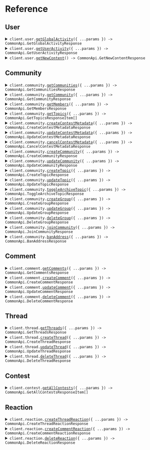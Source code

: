 # Reference

## User

<details><summary><code>client.user.<a href="/src/api/resources/user/client/Client.ts">getGlobalActivity</a>({ ...params }) -> CommonApi.GetGlobalActivityResponse</code></summary>
<dl>
<dd>

#### 🔌 Usage

<dl>
<dd>

<dl>
<dd>

```typescript
await client.user.getGlobalActivity();
```

</dd>
</dl>
</dd>
</dl>

#### ⚙️ Parameters

<dl>
<dd>

<dl>
<dd>

**request:** `CommonApi.GetGlobalActivityRequest`

</dd>
</dl>

<dl>
<dd>

**requestOptions:** `User.RequestOptions`

</dd>
</dl>
</dd>
</dl>

</dd>
</dl>
</details>

<details><summary><code>client.user.<a href="/src/api/resources/user/client/Client.ts">getUserActivity</a>({ ...params }) -> CommonApi.GetUserActivityResponse</code></summary>
<dl>
<dd>

#### 🔌 Usage

<dl>
<dd>

<dl>
<dd>

```typescript
await client.user.getUserActivity();
```

</dd>
</dl>
</dd>
</dl>

#### ⚙️ Parameters

<dl>
<dd>

<dl>
<dd>

**request:** `CommonApi.GetUserActivityRequest`

</dd>
</dl>

<dl>
<dd>

**requestOptions:** `User.RequestOptions`

</dd>
</dl>
</dd>
</dl>

</dd>
</dl>
</details>

<details><summary><code>client.user.<a href="/src/api/resources/user/client/Client.ts">getNewContent</a>() -> CommonApi.GetNewContentResponse</code></summary>
<dl>
<dd>

#### 🔌 Usage

<dl>
<dd>

<dl>
<dd>

```typescript
await client.user.getNewContent();
```

</dd>
</dl>
</dd>
</dl>

#### ⚙️ Parameters

<dl>
<dd>

<dl>
<dd>

**requestOptions:** `User.RequestOptions`

</dd>
</dl>
</dd>
</dl>

</dd>
</dl>
</details>

## Community

<details><summary><code>client.community.<a href="/src/api/resources/community/client/Client.ts">getCommunities</a>({ ...params }) -> CommonApi.GetCommunitiesResponse</code></summary>
<dl>
<dd>

#### 🔌 Usage

<dl>
<dd>

<dl>
<dd>

```typescript
await client.community.getCommunities();
```

</dd>
</dl>
</dd>
</dl>

#### ⚙️ Parameters

<dl>
<dd>

<dl>
<dd>

**request:** `CommonApi.GetCommunitiesRequest`

</dd>
</dl>

<dl>
<dd>

**requestOptions:** `Community.RequestOptions`

</dd>
</dl>
</dd>
</dl>

</dd>
</dl>
</details>

<details><summary><code>client.community.<a href="/src/api/resources/community/client/Client.ts">getCommunity</a>({ ...params }) -> CommonApi.GetCommunityResponse</code></summary>
<dl>
<dd>

#### 🔌 Usage

<dl>
<dd>

<dl>
<dd>

```typescript
await client.community.getCommunity({
    id: "id",
});
```

</dd>
</dl>
</dd>
</dl>

#### ⚙️ Parameters

<dl>
<dd>

<dl>
<dd>

**request:** `CommonApi.GetCommunityRequest`

</dd>
</dl>

<dl>
<dd>

**requestOptions:** `Community.RequestOptions`

</dd>
</dl>
</dd>
</dl>

</dd>
</dl>
</details>

<details><summary><code>client.community.<a href="/src/api/resources/community/client/Client.ts">getMembers</a>({ ...params }) -> CommonApi.GetMembersResponse</code></summary>
<dl>
<dd>

#### 🔌 Usage

<dl>
<dd>

<dl>
<dd>

```typescript
await client.community.getMembers({
    community_id: "community_id",
});
```

</dd>
</dl>
</dd>
</dl>

#### ⚙️ Parameters

<dl>
<dd>

<dl>
<dd>

**request:** `CommonApi.GetMembersRequest`

</dd>
</dl>

<dl>
<dd>

**requestOptions:** `Community.RequestOptions`

</dd>
</dl>
</dd>
</dl>

</dd>
</dl>
</details>

<details><summary><code>client.community.<a href="/src/api/resources/community/client/Client.ts">getTopics</a>({ ...params }) -> CommonApi.GetTopicsResponseItem[]</code></summary>
<dl>
<dd>

#### 🔌 Usage

<dl>
<dd>

<dl>
<dd>

```typescript
await client.community.getTopics({
    community_id: "community_id",
});
```

</dd>
</dl>
</dd>
</dl>

#### ⚙️ Parameters

<dl>
<dd>

<dl>
<dd>

**request:** `CommonApi.GetTopicsRequest`

</dd>
</dl>

<dl>
<dd>

**requestOptions:** `Community.RequestOptions`

</dd>
</dl>
</dd>
</dl>

</dd>
</dl>
</details>

<details><summary><code>client.community.<a href="/src/api/resources/community/client/Client.ts">createContestMetadata</a>({ ...params }) -> CommonApi.CreateContestMetadataResponse</code></summary>
<dl>
<dd>

#### 🔌 Usage

<dl>
<dd>

<dl>
<dd>

```typescript
await client.community.createContestMetadata({
    community_id: "community_id",
    contest_address: "contest_address",
    name: "name",
    payout_structure: [1],
    interval: 1,
});
```

</dd>
</dl>
</dd>
</dl>

#### ⚙️ Parameters

<dl>
<dd>

<dl>
<dd>

**request:** `CommonApi.CreateContestMetadataRequest`

</dd>
</dl>

<dl>
<dd>

**requestOptions:** `Community.RequestOptions`

</dd>
</dl>
</dd>
</dl>

</dd>
</dl>
</details>

<details><summary><code>client.community.<a href="/src/api/resources/community/client/Client.ts">updateContestMetadata</a>({ ...params }) -> CommonApi.UpdateContestMetadataResponse</code></summary>
<dl>
<dd>

#### 🔌 Usage

<dl>
<dd>

<dl>
<dd>

```typescript
await client.community.updateContestMetadata({
    community_id: "community_id",
    contest_address: "contest_address",
});
```

</dd>
</dl>
</dd>
</dl>

#### ⚙️ Parameters

<dl>
<dd>

<dl>
<dd>

**request:** `CommonApi.UpdateContestMetadataRequest`

</dd>
</dl>

<dl>
<dd>

**requestOptions:** `Community.RequestOptions`

</dd>
</dl>
</dd>
</dl>

</dd>
</dl>
</details>

<details><summary><code>client.community.<a href="/src/api/resources/community/client/Client.ts">cancelContestMetadata</a>({ ...params }) -> CommonApi.CancelContestMetadataResponse</code></summary>
<dl>
<dd>

#### 🔌 Usage

<dl>
<dd>

<dl>
<dd>

```typescript
await client.community.cancelContestMetadata({
    community_id: "community_id",
    contest_address: "contest_address",
});
```

</dd>
</dl>
</dd>
</dl>

#### ⚙️ Parameters

<dl>
<dd>

<dl>
<dd>

**request:** `CommonApi.CancelContestMetadataRequest`

</dd>
</dl>

<dl>
<dd>

**requestOptions:** `Community.RequestOptions`

</dd>
</dl>
</dd>
</dl>

</dd>
</dl>
</details>

<details><summary><code>client.community.<a href="/src/api/resources/community/client/Client.ts">createCommunity</a>({ ...params }) -> CommonApi.CreateCommunityResponse</code></summary>
<dl>
<dd>

#### 🔌 Usage

<dl>
<dd>

<dl>
<dd>

```typescript
await client.community.createCommunity({
    id: "id",
    name: "name",
    chain_node_id: 1,
    base: "cosmos",
    default_symbol: "default_symbol",
});
```

</dd>
</dl>
</dd>
</dl>

#### ⚙️ Parameters

<dl>
<dd>

<dl>
<dd>

**request:** `CommonApi.CreateCommunityRequest`

</dd>
</dl>

<dl>
<dd>

**requestOptions:** `Community.RequestOptions`

</dd>
</dl>
</dd>
</dl>

</dd>
</dl>
</details>

<details><summary><code>client.community.<a href="/src/api/resources/community/client/Client.ts">updateCommunity</a>({ ...params }) -> CommonApi.UpdateCommunityResponse</code></summary>
<dl>
<dd>

#### 🔌 Usage

<dl>
<dd>

<dl>
<dd>

```typescript
await client.community.updateCommunity({
    community_id: "community_id",
});
```

</dd>
</dl>
</dd>
</dl>

#### ⚙️ Parameters

<dl>
<dd>

<dl>
<dd>

**request:** `CommonApi.UpdateCommunityRequest`

</dd>
</dl>

<dl>
<dd>

**requestOptions:** `Community.RequestOptions`

</dd>
</dl>
</dd>
</dl>

</dd>
</dl>
</details>

<details><summary><code>client.community.<a href="/src/api/resources/community/client/Client.ts">createTopic</a>({ ...params }) -> CommonApi.CreateTopicResponse</code></summary>
<dl>
<dd>

#### 🔌 Usage

<dl>
<dd>

<dl>
<dd>

```typescript
await client.community.createTopic({
    community_id: "community_id",
});
```

</dd>
</dl>
</dd>
</dl>

#### ⚙️ Parameters

<dl>
<dd>

<dl>
<dd>

**request:** `CommonApi.CreateTopicRequest`

</dd>
</dl>

<dl>
<dd>

**requestOptions:** `Community.RequestOptions`

</dd>
</dl>
</dd>
</dl>

</dd>
</dl>
</details>

<details><summary><code>client.community.<a href="/src/api/resources/community/client/Client.ts">updateTopic</a>({ ...params }) -> CommonApi.UpdateTopicResponse</code></summary>
<dl>
<dd>

#### 🔌 Usage

<dl>
<dd>

<dl>
<dd>

```typescript
await client.community.updateTopic({
    topic_id: 1.1,
    community_id: "community_id",
});
```

</dd>
</dl>
</dd>
</dl>

#### ⚙️ Parameters

<dl>
<dd>

<dl>
<dd>

**request:** `CommonApi.UpdateTopicRequest`

</dd>
</dl>

<dl>
<dd>

**requestOptions:** `Community.RequestOptions`

</dd>
</dl>
</dd>
</dl>

</dd>
</dl>
</details>

<details><summary><code>client.community.<a href="/src/api/resources/community/client/Client.ts">toggleArchiveTopic</a>({ ...params }) -> CommonApi.ToggleArchiveTopicResponse</code></summary>
<dl>
<dd>

#### 🔌 Usage

<dl>
<dd>

<dl>
<dd>

```typescript
await client.community.toggleArchiveTopic({
    community_id: "community_id",
    topic_id: 1,
    archive: true,
});
```

</dd>
</dl>
</dd>
</dl>

#### ⚙️ Parameters

<dl>
<dd>

<dl>
<dd>

**request:** `CommonApi.ToggleArchiveTopicRequest`

</dd>
</dl>

<dl>
<dd>

**requestOptions:** `Community.RequestOptions`

</dd>
</dl>
</dd>
</dl>

</dd>
</dl>
</details>

<details><summary><code>client.community.<a href="/src/api/resources/community/client/Client.ts">createGroup</a>({ ...params }) -> CommonApi.CreateGroupResponse</code></summary>
<dl>
<dd>

#### 🔌 Usage

<dl>
<dd>

<dl>
<dd>

```typescript
await client.community.createGroup({
    community_id: "community_id",
    metadata: {
        name: "name",
        description: "description",
    },
});
```

</dd>
</dl>
</dd>
</dl>

#### ⚙️ Parameters

<dl>
<dd>

<dl>
<dd>

**request:** `CommonApi.CreateGroupRequest`

</dd>
</dl>

<dl>
<dd>

**requestOptions:** `Community.RequestOptions`

</dd>
</dl>
</dd>
</dl>

</dd>
</dl>
</details>

<details><summary><code>client.community.<a href="/src/api/resources/community/client/Client.ts">updateGroup</a>({ ...params }) -> CommonApi.UpdateGroupResponse</code></summary>
<dl>
<dd>

#### 🔌 Usage

<dl>
<dd>

<dl>
<dd>

```typescript
await client.community.updateGroup({
    community_id: "community_id",
    group_id: 1,
});
```

</dd>
</dl>
</dd>
</dl>

#### ⚙️ Parameters

<dl>
<dd>

<dl>
<dd>

**request:** `CommonApi.UpdateGroupRequest`

</dd>
</dl>

<dl>
<dd>

**requestOptions:** `Community.RequestOptions`

</dd>
</dl>
</dd>
</dl>

</dd>
</dl>
</details>

<details><summary><code>client.community.<a href="/src/api/resources/community/client/Client.ts">deleteGroup</a>({ ...params }) -> CommonApi.DeleteGroupResponse</code></summary>
<dl>
<dd>

#### 🔌 Usage

<dl>
<dd>

<dl>
<dd>

```typescript
await client.community.deleteGroup({
    community_id: "community_id",
    group_id: 1,
});
```

</dd>
</dl>
</dd>
</dl>

#### ⚙️ Parameters

<dl>
<dd>

<dl>
<dd>

**request:** `CommonApi.DeleteGroupRequest`

</dd>
</dl>

<dl>
<dd>

**requestOptions:** `Community.RequestOptions`

</dd>
</dl>
</dd>
</dl>

</dd>
</dl>
</details>

<details><summary><code>client.community.<a href="/src/api/resources/community/client/Client.ts">joinCommunity</a>({ ...params }) -> CommonApi.JoinCommunityResponse</code></summary>
<dl>
<dd>

#### 🔌 Usage

<dl>
<dd>

<dl>
<dd>

```typescript
await client.community.joinCommunity({
    community_id: "community_id",
});
```

</dd>
</dl>
</dd>
</dl>

#### ⚙️ Parameters

<dl>
<dd>

<dl>
<dd>

**request:** `CommonApi.JoinCommunityRequest`

</dd>
</dl>

<dl>
<dd>

**requestOptions:** `Community.RequestOptions`

</dd>
</dl>
</dd>
</dl>

</dd>
</dl>
</details>

<details><summary><code>client.community.<a href="/src/api/resources/community/client/Client.ts">banAddress</a>({ ...params }) -> CommonApi.BanAddressResponse</code></summary>
<dl>
<dd>

#### 🔌 Usage

<dl>
<dd>

<dl>
<dd>

```typescript
await client.community.banAddress({
    community_id: "community_id",
    address: "address",
});
```

</dd>
</dl>
</dd>
</dl>

#### ⚙️ Parameters

<dl>
<dd>

<dl>
<dd>

**request:** `CommonApi.BanAddressRequest`

</dd>
</dl>

<dl>
<dd>

**requestOptions:** `Community.RequestOptions`

</dd>
</dl>
</dd>
</dl>

</dd>
</dl>
</details>

## Comment

<details><summary><code>client.comment.<a href="/src/api/resources/comment/client/Client.ts">getComments</a>({ ...params }) -> CommonApi.GetCommentsResponse</code></summary>
<dl>
<dd>

#### 🔌 Usage

<dl>
<dd>

<dl>
<dd>

```typescript
await client.comment.getComments({
    thread_id: 1,
});
```

</dd>
</dl>
</dd>
</dl>

#### ⚙️ Parameters

<dl>
<dd>

<dl>
<dd>

**request:** `CommonApi.GetCommentsRequest`

</dd>
</dl>

<dl>
<dd>

**requestOptions:** `Comment.RequestOptions`

</dd>
</dl>
</dd>
</dl>

</dd>
</dl>
</details>

<details><summary><code>client.comment.<a href="/src/api/resources/comment/client/Client.ts">createComment</a>({ ...params }) -> CommonApi.CreateCommentResponse</code></summary>
<dl>
<dd>

#### 🔌 Usage

<dl>
<dd>

<dl>
<dd>

```typescript
await client.comment.createComment({
    thread_id: 1,
    body: "body",
});
```

</dd>
</dl>
</dd>
</dl>

#### ⚙️ Parameters

<dl>
<dd>

<dl>
<dd>

**request:** `CommonApi.CreateCommentRequest`

</dd>
</dl>

<dl>
<dd>

**requestOptions:** `Comment.RequestOptions`

</dd>
</dl>
</dd>
</dl>

</dd>
</dl>
</details>

<details><summary><code>client.comment.<a href="/src/api/resources/comment/client/Client.ts">updateComment</a>({ ...params }) -> CommonApi.UpdateCommentResponse</code></summary>
<dl>
<dd>

#### 🔌 Usage

<dl>
<dd>

<dl>
<dd>

```typescript
await client.comment.updateComment({
    comment_id: 1,
    body: "body",
});
```

</dd>
</dl>
</dd>
</dl>

#### ⚙️ Parameters

<dl>
<dd>

<dl>
<dd>

**request:** `CommonApi.UpdateCommentRequest`

</dd>
</dl>

<dl>
<dd>

**requestOptions:** `Comment.RequestOptions`

</dd>
</dl>
</dd>
</dl>

</dd>
</dl>
</details>

<details><summary><code>client.comment.<a href="/src/api/resources/comment/client/Client.ts">deleteComment</a>({ ...params }) -> CommonApi.DeleteCommentResponse</code></summary>
<dl>
<dd>

#### 🔌 Usage

<dl>
<dd>

<dl>
<dd>

```typescript
await client.comment.deleteComment({
    comment_id: 1,
});
```

</dd>
</dl>
</dd>
</dl>

#### ⚙️ Parameters

<dl>
<dd>

<dl>
<dd>

**request:** `CommonApi.DeleteCommentRequest`

</dd>
</dl>

<dl>
<dd>

**requestOptions:** `Comment.RequestOptions`

</dd>
</dl>
</dd>
</dl>

</dd>
</dl>
</details>

## Thread

<details><summary><code>client.thread.<a href="/src/api/resources/thread/client/Client.ts">getThreads</a>({ ...params }) -> CommonApi.GetThreadsResponse</code></summary>
<dl>
<dd>

#### 🔌 Usage

<dl>
<dd>

<dl>
<dd>

```typescript
await client.thread.getThreads({
    community_id: "community_id",
});
```

</dd>
</dl>
</dd>
</dl>

#### ⚙️ Parameters

<dl>
<dd>

<dl>
<dd>

**request:** `CommonApi.GetThreadsRequest`

</dd>
</dl>

<dl>
<dd>

**requestOptions:** `Thread.RequestOptions`

</dd>
</dl>
</dd>
</dl>

</dd>
</dl>
</details>

<details><summary><code>client.thread.<a href="/src/api/resources/thread/client/Client.ts">createThread</a>({ ...params }) -> CommonApi.CreateThreadResponse</code></summary>
<dl>
<dd>

#### 🔌 Usage

<dl>
<dd>

<dl>
<dd>

```typescript
await client.thread.createThread({
    community_id: "community_id",
    topic_id: 1,
    title: "title",
    body: "body",
    kind: "discussion",
    stage: "stage",
    read_only: true,
});
```

</dd>
</dl>
</dd>
</dl>

#### ⚙️ Parameters

<dl>
<dd>

<dl>
<dd>

**request:** `CommonApi.CreateThreadRequest`

</dd>
</dl>

<dl>
<dd>

**requestOptions:** `Thread.RequestOptions`

</dd>
</dl>
</dd>
</dl>

</dd>
</dl>
</details>

<details><summary><code>client.thread.<a href="/src/api/resources/thread/client/Client.ts">updateThread</a>({ ...params }) -> CommonApi.UpdateThreadResponse</code></summary>
<dl>
<dd>

#### 🔌 Usage

<dl>
<dd>

<dl>
<dd>

```typescript
await client.thread.updateThread({
    thread_id: 1,
});
```

</dd>
</dl>
</dd>
</dl>

#### ⚙️ Parameters

<dl>
<dd>

<dl>
<dd>

**request:** `CommonApi.UpdateThreadRequest`

</dd>
</dl>

<dl>
<dd>

**requestOptions:** `Thread.RequestOptions`

</dd>
</dl>
</dd>
</dl>

</dd>
</dl>
</details>

<details><summary><code>client.thread.<a href="/src/api/resources/thread/client/Client.ts">deleteThread</a>({ ...params }) -> CommonApi.DeleteThreadResponse</code></summary>
<dl>
<dd>

#### 🔌 Usage

<dl>
<dd>

<dl>
<dd>

```typescript
await client.thread.deleteThread({
    thread_id: 1,
});
```

</dd>
</dl>
</dd>
</dl>

#### ⚙️ Parameters

<dl>
<dd>

<dl>
<dd>

**request:** `CommonApi.DeleteThreadRequest`

</dd>
</dl>

<dl>
<dd>

**requestOptions:** `Thread.RequestOptions`

</dd>
</dl>
</dd>
</dl>

</dd>
</dl>
</details>

## Contest

<details><summary><code>client.contest.<a href="/src/api/resources/contest/client/Client.ts">getAllContests</a>({ ...params }) -> CommonApi.GetAllContestsResponseItem[]</code></summary>
<dl>
<dd>

#### 🔌 Usage

<dl>
<dd>

<dl>
<dd>

```typescript
await client.contest.getAllContests();
```

</dd>
</dl>
</dd>
</dl>

#### ⚙️ Parameters

<dl>
<dd>

<dl>
<dd>

**request:** `CommonApi.GetAllContestsRequest`

</dd>
</dl>

<dl>
<dd>

**requestOptions:** `Contest.RequestOptions`

</dd>
</dl>
</dd>
</dl>

</dd>
</dl>
</details>

## Reaction

<details><summary><code>client.reaction.<a href="/src/api/resources/reaction/client/Client.ts">createThreadReaction</a>({ ...params }) -> CommonApi.CreateThreadReactionResponse</code></summary>
<dl>
<dd>

#### 🔌 Usage

<dl>
<dd>

<dl>
<dd>

```typescript
await client.reaction.createThreadReaction({
    thread_id: 1,
});
```

</dd>
</dl>
</dd>
</dl>

#### ⚙️ Parameters

<dl>
<dd>

<dl>
<dd>

**request:** `CommonApi.CreateThreadReactionRequest`

</dd>
</dl>

<dl>
<dd>

**requestOptions:** `Reaction.RequestOptions`

</dd>
</dl>
</dd>
</dl>

</dd>
</dl>
</details>

<details><summary><code>client.reaction.<a href="/src/api/resources/reaction/client/Client.ts">createCommentReaction</a>({ ...params }) -> CommonApi.CreateCommentReactionResponse</code></summary>
<dl>
<dd>

#### 🔌 Usage

<dl>
<dd>

<dl>
<dd>

```typescript
await client.reaction.createCommentReaction({
    comment_id: 1,
});
```

</dd>
</dl>
</dd>
</dl>

#### ⚙️ Parameters

<dl>
<dd>

<dl>
<dd>

**request:** `CommonApi.CreateCommentReactionRequest`

</dd>
</dl>

<dl>
<dd>

**requestOptions:** `Reaction.RequestOptions`

</dd>
</dl>
</dd>
</dl>

</dd>
</dl>
</details>

<details><summary><code>client.reaction.<a href="/src/api/resources/reaction/client/Client.ts">deleteReaction</a>({ ...params }) -> CommonApi.DeleteReactionResponse</code></summary>
<dl>
<dd>

#### 🔌 Usage

<dl>
<dd>

<dl>
<dd>

```typescript
await client.reaction.deleteReaction({
    community_id: "community_id",
    reaction_id: 1,
});
```

</dd>
</dl>
</dd>
</dl>

#### ⚙️ Parameters

<dl>
<dd>

<dl>
<dd>

**request:** `CommonApi.DeleteReactionRequest`

</dd>
</dl>

<dl>
<dd>

**requestOptions:** `Reaction.RequestOptions`

</dd>
</dl>
</dd>
</dl>

</dd>
</dl>
</details>
